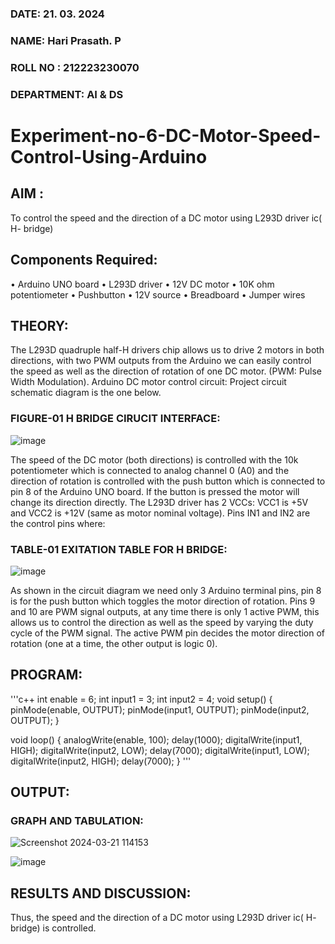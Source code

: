 ###  DATE: 21. 03. 2024

###  NAME: Hari Prasath. P
###  ROLL NO : 212223230070
###  DEPARTMENT: AI & DS

# Experiment-no-6-DC-Motor-Speed-Control-Using-Arduino

## AIM : 

To control the speed and the direction of a DC motor using L293D driver ic( H- bridge)

## Components Required:

•	Arduino UNO board
•	L293D driver
•	12V DC motor
•	10K ohm potentiometer
•	Pushbutton
•	12V source
•	Breadboard
•	Jumper wires

## THEORY: 

The L293D quadruple half-H drivers chip allows us to drive 2 motors in both directions, with two PWM outputs from the Arduino we can easily control the speed as well as the direction of rotation of one DC motor. (PWM: Pulse Width Modulation).
Arduino DC motor control circuit:
Project circuit schematic diagram is the one below.

### FIGURE-01 H BRIDGE CIRUCIT INTERFACE: 

![image](https://user-images.githubusercontent.com/36288975/167763051-b230c183-afc5-46f2-ba95-0f95e10dd6c9.png)
 
The speed of the DC motor (both directions) is controlled with the 10k potentiometer which is connected to analog channel 0 (A0) and the direction of rotation is controlled with the push button which is connected to pin 8 of the Arduino UNO board. If the button is pressed the motor will change its direction directly.
The L293D driver has 2 VCCs: VCC1 is +5V and VCC2 is +12V (same as motor nominal voltage). Pins IN1 and IN2 are the control pins where:

### TABLE-01 EXITATION TABLE FOR H BRIDGE:

![image](https://user-images.githubusercontent.com/36288975/167763120-1421c2c5-8381-49eb-b376-03f6e1113b7a.png)

As shown in the circuit diagram we need only 3 Arduino terminal pins, pin 8 is for the push button which toggles the motor direction of rotation. Pins 9 and 10 are PWM signal outputs, at any time there is only 1 active PWM, this allows us to control the direction as well as the speed by varying the duty cycle of the PWM signal. The active PWM pin decides the motor direction of rotation (one at a time, the other output is logic 0).

## PROGRAM:

'''c++
int enable = 6;
int input1 = 3;
int input2 = 4;
void setup()
{
  pinMode(enable, OUTPUT);
  pinMode(input1, OUTPUT);
  pinMode(input2, OUTPUT);
}

void loop()
{
  analogWrite(enable, 100);
  delay(1000);
  digitalWrite(input1, HIGH);
  digitalWrite(input2, LOW);
  delay(7000);
  digitalWrite(input1, LOW);
  digitalWrite(input2, HIGH);
  delay(7000);
}
'''

## OUTPUT:

### GRAPH AND TABULATION:

![Screenshot 2024-03-21 114153](https://github.com/Hari-Prasath-P-08/Experiment-no-7-DC-Motor-Speed-Control-Using-Arduino/assets/139455593/814d959f-7aa9-4c32-bcb6-bd5c456a3dc7)

![image](https://github.com/vasanthkumarch/Experiment-no-7-DC-Motor-Speed-Control-Using-Arduino/assets/36288975/67ed339f-8011-4acc-b793-e5d4930639c7)

## RESULTS AND DISCUSSION:

Thus, the speed and the direction of a DC motor using L293D driver ic( H- bridge) is controlled.
